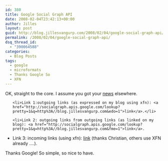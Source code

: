 ```yaml
---
id: 380
title: Google Social Graph API
date: 2008-02-04T23:42:13+00:00
author: Jilles
layout: post
guid: http://blog.jillesvangurp.com/2008/02/04/google-social-graph-api/
permalink: /2008/02/04/google-social-graph-api/
dsq_thread_id:
  - "390064588"
categories:
  - Blog Posts
tags:
  - google
  - microformats
  - Thanks Google So
  - XFN
---
```

OK, straight to the core. I assume you got your <a href="http://code.google.com/apis/socialgraph/docs/api.html">news</a> elsewhere.
<ul>

	<li>Link 1:outgoing links (as expressed on my blog using xfn): <a href="http://socialgraph.apis.google.com/lookup?pretty=1&q=http%3A//blog.jillesvangurp.com&edo=1">link</a>.</li>

	<li>Link 2: outgoing links from outgoing links (as linked on my blog): <a href="http://socialgraph.apis.google.com/lookup?pretty=1&q=http%3A//blog.jillesvangurp.com&fme=1">link</a>.
</li>
	<li>Link 3: incoming links (using xfn): <a href="http://socialgraph.apis.google.com/lookup?pretty=1&q=http%3A//blog.jillesvangurp.com&edi=1">link</a> (thanks Christian, others use XFN already ....).</li>
</ul>

Thanks Google! So simple, so nice to have.

